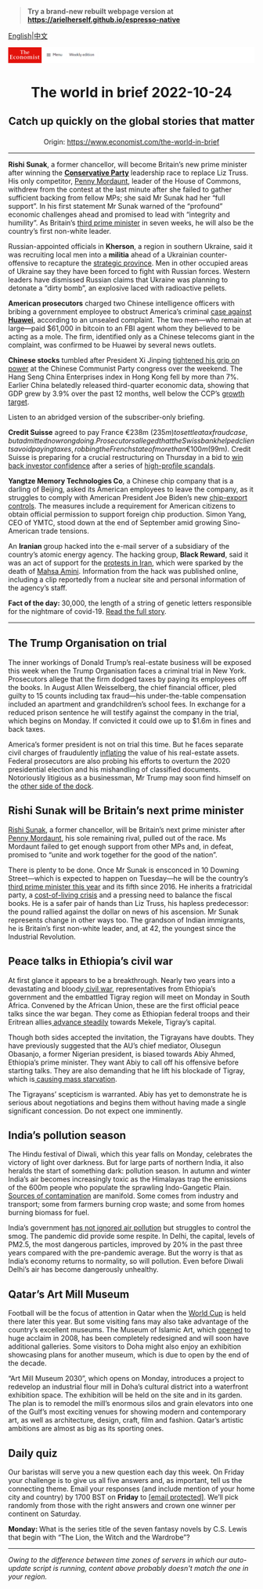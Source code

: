 > **Try a brand-new rebuilt webpage version at https://arielherself.github.io/espresso-native**

[English](https://github.com/arielherself/espresso/blob/main/README.md)|[中文](https://github-com.translate.goog/arielherself/espresso/blob/main/README.md?_x_tr_sl=en&_x_tr_tl=zh-CN&_x_tr_hl=zh-CN&_x_tr_pto=wapp)



![The Economist](menubar.png)

# <p align="center">The world in brief 2022-10-24</p>

## <p align="center">Catch up quickly on the global stories that matter</p>

<p align="center">Origin: <a href="https://www.economist.com/the-world-in-brief">https://www.economist.com/the-world-in-brief</a><hr>

<strong>Rishi Sunak</strong>, a former chancellor, will become Britain’s new prime minister after winning the [<strong>Conservative Party</strong>](https://www.economist.com/the-economist-reads/2022/07/12/what-to-read-to-understand-the-conservative-party) leadership race to replace Liz Truss. His only competitor, [Penny Mordaunt](https://www.economist.com/the-economist-explains/2022/07/15/who-is-penny-mordaunt), leader of the House of Commons, withdrew from the contest at the last minute after she failed to gather sufficient backing from fellow MPs; she said Mr Sunak had her “full support”. In his first statement Mr Sunak warned of the “profound” economic challenges ahead and promised to lead with “integrity and humility”. As Britain’s [third prime minister](https://www.economist.com/leaders/2022/07/07/boris-johnson-should-go-immediately) in seven weeks, he will also be the country’s first non-white leader.

Russian-appointed officials in <strong>Kherson</strong>, a region in southern Ukraine, said it was recruiting local men into a <strong>militia</strong> ahead of a Ukrainian counter-offensive to recapture the [strategic province](https://www.economist.com/the-economist-explains/2022/08/30/why-does-kherson-matter). Men in other occupied areas of Ukraine say they have been forced to fight with Russian forces. Western leaders have dismissed Russian claims that Ukraine was planning to detonate a “dirty bomb”, an explosive laced with radioactive pellets.

<strong>American prosecutors</strong> charged two Chinese intelligence officers with bribing a government employee to obstruct America’s criminal [case against <strong>Huawei</strong>](https://www.economist.com/leaders/2020/05/23/america-is-determined-to-sink-huawei), according to an unsealed complaint. The two men—who remain at large—paid $61,000 in bitcoin to an FBI agent whom they believed to be acting as a mole. The firm, identified only as a Chinese telecoms giant in the complaint, was confirmed to be Huawei by several news outlets.

<strong>Chinese stocks</strong> tumbled after President Xi Jinping [tightened his grip on power](https://www.economist.com/china/2022/10/20/xi-jinping-has-no-interest-in-succession-planning) at the Chinese Communist Party congress over the weekend. The Hang Seng China Enterprises index in Hong Kong fell by more than 7%. Earlier China belatedly released third-quarter economic data, showing that GDP grew by 3.9% over the past 12 months, well below the CCP’s [growth target](https://www.economist.com/finance-and-economics/2022/09/20/chinas-rulers-seem-resigned-to-a-slowing-economy).

Listen to an abridged version of the subscriber-only briefing.

<strong>Credit Suisse</strong> agreed to pay France €238m ($235m) to settle a tax fraud case, but admitted no wrongdoing. Prosecutors alleged that the Swiss bank helped clients avoid paying taxes, robbing the French state of more than €100m ($99m). Credit Suisse is preparing for a crucial restructuring on Thursday in a bid to [win back investor confidence](https://www.economist.com/finance-and-economics/2022/10/03/credit-suisse-and-the-hunt-for-the-weakest-link-in-global-finance) after a series of [high-profile scandals](https://www.economist.com/finance-and-economics/2021/03/31/archegos-a-family-office-brings-nomura-and-credit-suisse-big-losses).

<strong>Yangtze Memory Technologies Co</strong>, a Chinese chip company that is a darling of Beijing, asked its American employees to leave the company, as it struggles to comply with American President Joe Biden’s new [chip-export controls](https://www.economist.com/business/2022/10/13/america-curbs-chinese-access-to-advanced-computing). The measures include a requirement for American citizens to obtain official permission to support foreign chip production. Simon Yang, CEO of YMTC, stood down at the end of September amid growing Sino-American trade tensions.

An <strong>Iranian </strong>group hacked into the e-mail server of a subsidiary of the country’s atomic energy agency. The hacking group, <strong>Black Reward</strong>, said it was an act of support for the [protests in Iran](https://www.economist.com/middle-east-and-africa/2022/10/12/despite-lethal-repression-irans-protests-continue), which were sparked by the death of [Mahsa Amini](https://www.economist.com/1843/2022/09/28/im-the-same-as-mahsa-and-i-want-my-freedom-anger-at-irans-regime-spills-onto-the-streets). Information from the hack was published online, including a clip reportedly from a nuclear site and personal information of the agency’s staff.

<strong>Fact of the day: </strong>30,000, the length of a string of genetic letters responsible for the nightmare of covid-19. [Read the full story](https://www.economist.com/science-and-technology/2022/10/22/a-new-paper-claims-sars-cov-2-bears-signs-of-genetic-engineering).

----------

## The Trump Organisation on trial

The inner workings of Donald Trump’s real-estate business will be exposed this week when the Trump Organisation faces a criminal trial in New York. Prosecutors allege that the firm dodged taxes by paying its employees off the books. In August Allen Weisselberg, the chief financial officer, pled guilty to 15 counts including tax fraud—his under-the-table compensation included an apartment and grandchildren’s school fees. In exchange for a reduced prison sentence he will testify against the company in the trial, which begins on Monday. If convicted it could owe up to $1.6m in fines and back taxes.

America’s former president is not on trial this time. But he faces separate civil charges of fraudulently [inflating](https://www.economist.com/united-states/2022/09/21/donald-trump-faces-a-sweeping-new-lawsuit) the value of his real-estate assets. Federal prosecutors are also probing his efforts to overturn the 2020 presidential election and his mishandling of classified documents. Notoriously litigious as a businessman, Mr Trump may soon find himself on the [other side of the dock](https://www.economist.com/the-economist-explains/2022/10/05/how-much-legal-jeopardy-is-donald-trump-in).

## Rishi Sunak will be Britain’s next prime minister

[Rishi Sunak](https://www.economist.com/britain/2022/03/19/does-rishi-sunak-have-the-stomach-for-what-he-must-swallow), a former chancellor, will be Britain’s next prime minister after [Penny Mordaunt](https://www.economist.com/the-economist-explains/2022/07/15/who-is-penny-mordaunt), his sole remaining rival, pulled out of the race. Ms Mordaunt failed to get enough support from other MPs and, in defeat, promised to “unite and work together for the good of the nation”.

There is plenty to be done. Once Mr Sunak is ensconced in 10 Downing Street—which is expected to happen on Tuesday—he will be the country’s [third prime minister this year](https://www.economist.com/britain/2022/10/20/who-will-be-britains-next-leader) and its fifth since 2016. He inherits a fratricidal party, a [cost-of-living crisis](https://www.economist.com/britain/2022/09/08/the-cost-of-living-crisis-in-britain-is-not-just-about-energy) and a pressing need to balance the fiscal books. He is a safer pair of hands than Liz Truss, his hapless predecessor: the pound rallied against the dollar on news of his ascension. Mr Sunak represents change in other ways too. The grandson of Indian immigrants, he is Britain’s first non-white leader, and, at 42, the youngest since the Industrial Revolution.

## Peace talks in Ethiopia’s civil war

At first glance it appears to be a breakthrough. Nearly two years into a devastating and bloody[ civil war](https://www.economist.com/middle-east-and-africa/2022/04/13/ethnic-cleansing-of-tigrayans-may-prolong-ethiopias-civil-war), representatives from Ethiopia’s government and the embattled Tigray region will meet on Monday in South Africa. Convened by the African Union, these are the first official peace talks since the war began. They come as Ethiopian federal troops and their Eritrean allies[ advance steadily](https://twitter.com/MapEthiopia/status/1583903123147751424?s=20&amp;t=Bp-8b-wmrc5Y00sa-paQ0A) towards Mekele, Tigray’s capital. 

Though both sides accepted the invitation, the Tigrayans have doubts. They have previously suggested that the AU’s chief mediator, Olusegun Obasanjo, a former Nigerian president, is biased towards Abiy Ahmed, Ethiopia’s prime minister. They want Abiy to call off his offensive before starting talks. They are also demanding that he lift his blockade of Tigray, which is[ causing mass starvation](https://www.economist.com/leaders/2021/10/09/ethiopia-is-deliberately-starving-its-own-citizens).

The Tigrayans’ scepticism is warranted. Abiy has yet to demonstrate he is serious about negotiations and begins them without having made a single significant concession. Do not expect one imminently.

## India’s pollution season

The Hindu festival of Diwali, which this year falls on Monday, celebrates the victory of light over darkness. But for large parts of northern India, it also heralds the start of something dark: pollution season. In autumn and winter India’s air becomes increasingly toxic as the Himalayas trap the emissions of the 600m people who populate the sprawling Indo-Gangetic Plain. [Sources of contamination](https://www.economist.com/graphic-detail/2021/11/05/why-is-indias-air-so-toxic) are manifold. Some comes from industry and transport; some from farmers burning crop waste; and some from homes burning biomass for fuel. 

India’s government [has not ignored air pollution](https://www.economist.com/asia/2021/11/06/indias-toxic-air-is-its-most-immediate-environmental-problem) but struggles to control the smog. The pandemic did provide some respite. In Delhi, the capital, levels of PM2.5, the most dangerous particles, improved by 20% in the past three years compared with the pre-pandemic average. But the worry is that as India’s economy returns to normality, so will pollution. Even before Diwali Delhi’s air has become dangerously unhealthy.

## Qatar’s Art Mill Museum

Football will be the focus of attention in Qatar when the [World Cup](https://www.economist.com/the-world-ahead/2021/11/08/football-is-bouncing-back-from-a-difficult-period) is held there later this year. But some visiting fans may also take advantage of the country’s excellent museums. The Museum of Islamic Art, which [opened](https://www.economist.com/books-and-arts/2008/11/20/smart-art-mart) to huge acclaim in 2008, has been completely redesigned and will soon have additional galleries. Some visitors to Doha might also enjoy an exhibition showcasing plans for another museum, which is due to open by the end of the decade.

“Art Mill Museum 2030”, which opens on Monday, introduces a project to redevelop an industrial flour mill in Doha’s cultural district into a waterfront exhibition space. The exhibition will be held on the site and in its garden. The plan is to remodel the mill’s enormous silos and grain elevators into one of the Gulf’s most exciting venues for showing modern and contemporary art, as well as architecture, design, craft, film and fashion. Qatar’s artistic ambitions are almost as big as its sporting ones.

## Daily quiz

Our baristas will serve you a new question each day this week. On Friday your challenge is to give us all five answers and, as important, tell us the connecting theme. Email your responses (and include mention of your home city and country) by 1700 BST on <strong>Friday</strong> to [<span class="__cf_email__" data-cfemail="fbaa8e9281be888b899e888894bb9e989495949692888fd5989496">[email&#160;protected]</span>](https://mail.google.com/mail/?view=cm&amp;fs=1&amp;tf=1&amp;to=QuizEspresso@economist.com). We’ll pick randomly from those with the right answers and crown one winner per continent on Saturday.

<strong>Monday: </strong>What is the series title of the seven fantasy novels by C.S. Lewis that begin with “The Lion, the Witch and the Wardrobe”?

----------

*Owing to the difference between time zones of servers in which our auto-update script is running, content above probably doesn't match the one in your region.*
